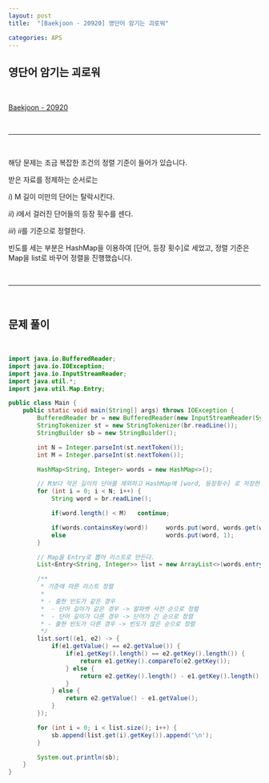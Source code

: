 ```yaml
---
layout: post
title:  "[Baekjoon - 20920] 영단어 암기는 괴로워"

categories: APS
---
```


## 영단어 암기는 괴로워

<br>

[Baekjoon - 20920](https://www.acmicpc.net/problem/20920)

<br>

***

<br>

해당 문제는 조금 복잡한 조건의 정렬 기준이 들어가 있습니다.

받은 자료를 정제하는 순서로는

$i)$ M 길이 미만의 단어는 탈락시킨다.

$ii)$ $i$에서 걸러진 단어들의 등장 횟수를 센다.

$iii)$ $ii$를 기준으로 정렬한다.

빈도를 세는 부분은 HashMap을 이용하여 [단어, 등장 횟수]로 세었고, 정렬 기준은 Map을 list로 바꾸어 정렬을 진행했습니다.

<br>

***

<br>

## 문제 풀이

<br>

```java
import java.io.BufferedReader;
import java.io.IOException;
import java.io.InputStreamReader;
import java.util.*;
import java.util.Map.Entry;

public class Main {
    public static void main(String[] args) throws IOException {
        BufferedReader br = new BufferedReader(new InputStreamReader(System.in));
        StringTokenizer st = new StringTokenizer(br.readLine());
        StringBuilder sb = new StringBuilder();

        int N = Integer.parseInt(st.nextToken());
        int M = Integer.parseInt(st.nextToken());

        HashMap<String, Integer> words = new HashMap<>();

        // M보다 작은 길이의 단어를 제외하고 HashMap에 [word, 등장횟수] 로 저장한다.
        for (int i = 0; i < N; i++) {
            String word = br.readLine();

            if(word.length() < M)   continue;

            if(words.containsKey(word))     words.put(word, words.get(word) + 1);
            else                            words.put(word, 1);
        }

        // Map을 Entry로 뽑아 리스트로 만든다.
        List<Entry<String, Integer>> list = new ArrayList<>(words.entrySet());

        /**
         * 기준에 따른 리스트 정렬
         *
         * - 출현 빈도가 같은 경우
         *  - 단어 길이가 같은 경우 -> 알파벳 사전 순으로 정렬
         *  - 단어 길이가 다른 경우 -> 단어가 긴 순으로 정렬
         * - 출현 빈도가 다른 경우 -> 빈도가 많은 순으로 정렬
         */
        list.sort((e1, e2) -> {
            if(e1.getValue() == e2.getValue()) {
                if(e1.getKey().length() == e2.getKey().length()) {
                    return e1.getKey().compareTo(e2.getKey());
                } else {
                    return e2.getKey().length() - e1.getKey().length();
                }
            } else {
                return e2.getValue() - e1.getValue();
            }
        });

        for (int i = 0; i < list.size(); i++) {
            sb.append(list.get(i).getKey()).append('\n');
        }

        System.out.println(sb);
    }
}
```